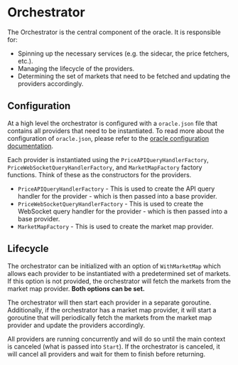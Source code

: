 # Orchestrator

The Orchestrator is the central component of the oracle. It is responsible for:

* Spinning up the necessary services (e.g. the sidecar, the price fetchers, etc.).
* Managing the lifecycle of the providers.
* Determining the set of markets that need to be fetched and updating the providers accordingly.

## Configuration

At a high level the orchestrator is configured with a `oracle.json` file that contains all providers that need to be instantiated. To read more about the configuration of `oracle.json`, please refer to the [oracle configuration documentation](./../config/README.md).

Each provider is instantiated using the `PriceAPIQueryHandlerFactory`, `PriceWebSocketQueryHandlerFactory`, and `MarketMapFactory` factory functions. Think of these as the constructors for the providers. 

* `PriceAPIQueryHandlerFactory` - This is used to create the API query handler for the provider - which is then passed into a base provider.
* `PriceWebSocketQueryHandlerFactory` - This is used to create the WebSocket query handler for the provider - which is then passed into a base provider.
* `MarketMapFactory` - This is used to create the market map provider.

## Lifecycle

The orchestrator can be initialized with an option of `WithMarketMap` which allows each provider to be instantiated with a predetermined set of markets. If this option is not provided, the orchestrator will fetch the markets from the market map provider. **Both options can be set.**

The orchestrator will then start each provider in a separate goroutine. Additionally, if the orchestrator has a market map provider, it will start a goroutine that will periodically fetch the markets from the market map provider and update the providers accordingly.

All providers are running concurrently and will do so until the main context is canceled (what is passed into `Start`). If the orchestrator is canceled, it will cancel all providers and wait for them to finish before returning.

